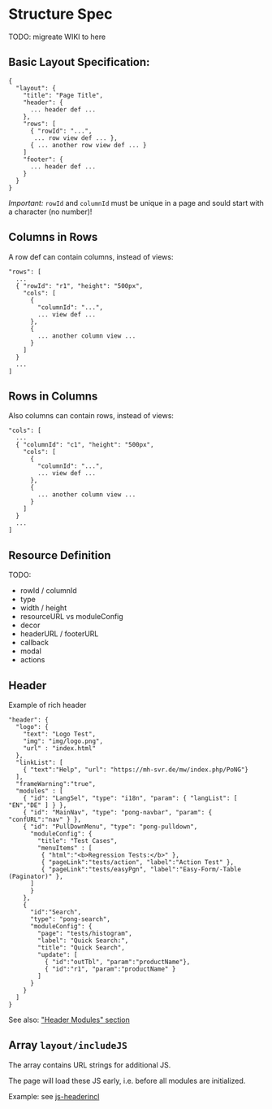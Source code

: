 # Structure Spec

TODO: migreate WIKI to here

## Basic Layout Specification:

    {
      "layout": {
        "title": "Page Title",
        "header": {
          ... header def ...
        },
        "rows": [
          { "rowId": "...",
           ... row view def ... },
          { ... another row view def ... }
        ]
        "footer": {
          ... header def ...
        }
      }
    }

_Important:_
`rowId` and `columnId` must be unique in a page and sould start with a character (no number)!

## Columns in Rows

A row def can contain columns, instead of views:

    "rows": [
      ...
      { "rowId": "r1", "height": "500px",
        "cols": [
          {
            "columnId": "...", 
            ... view def ...
          },
          {
            ... another column view ...
          }
        ]
      }
      ...
    ]

## Rows in Columns

Also columns can contain rows, instead of views:

    "cols": [
      ...
      { "columnId": "c1", "height": "500px",
        "cols": [
          {
            "columnId": "...", 
            ... view def ...
          },
          {
            ... another column view ...
          }
        ]
      }
      ...
    ]

## Resource Definition

TODO:
- rowId / columnId 
- type
- width / height
- resourceURL vs moduleConfig
- decor
- headerURL / footerURL
- callback
- modal
- actions

## Header

Example of rich header

    "header": {
      "logo": {
        "text": "Logo Test",
        "img": "img/logo.png",
        "url" : "index.html"
      },
      "linkList": [
        { "text":"Help", "url": "https://mh-svr.de/mw/index.php/PoNG"}
      ],
      "frameWarning":"true",
      "modules" : [
        { "id": "LangSel", "type": "i18n", "param": { "langList": [ "EN","DE" ] } },
        { "id": "MainNav", "type": "pong-navbar", "param": { "confURL":"nav" } },
        { "id": "PullDownMenu", "type": "pong-pulldown", 
          "moduleConfig": {
            "title": "Test Cases",
            "menuItems" : [
             { "html":"<b>Regression Tests:</b>" },
             { "pageLink":"tests/action", "label":"Action Test" },
             { "pageLink":"tests/easyPgn", "label":"Easy-Form/-Table (Paginator)" },
          ]   
          } 
        },
        { 
          "id":"Search", 
          "type": "pong-search", 
          "moduleConfig": {
            "page": "tests/histogram",
            "label": "Quick Search:",
            "title": "Quick Search",
            "update": [ 
              { "id":"outTbl", "param":"productName"}, 
              { "id":"r1", "param":"productName" } 
            ]
          }  
        }
      ]
    }

See also: ["Header Modules" section](../modules/README.md)

## Array `layout/includeJS`

The array contains URL strings for additional JS. 

The page will load these JS early, i.e. before all modules are initialized.

Example: see [js-headerincl](../svc/layout/tests/js-incl/structure)
